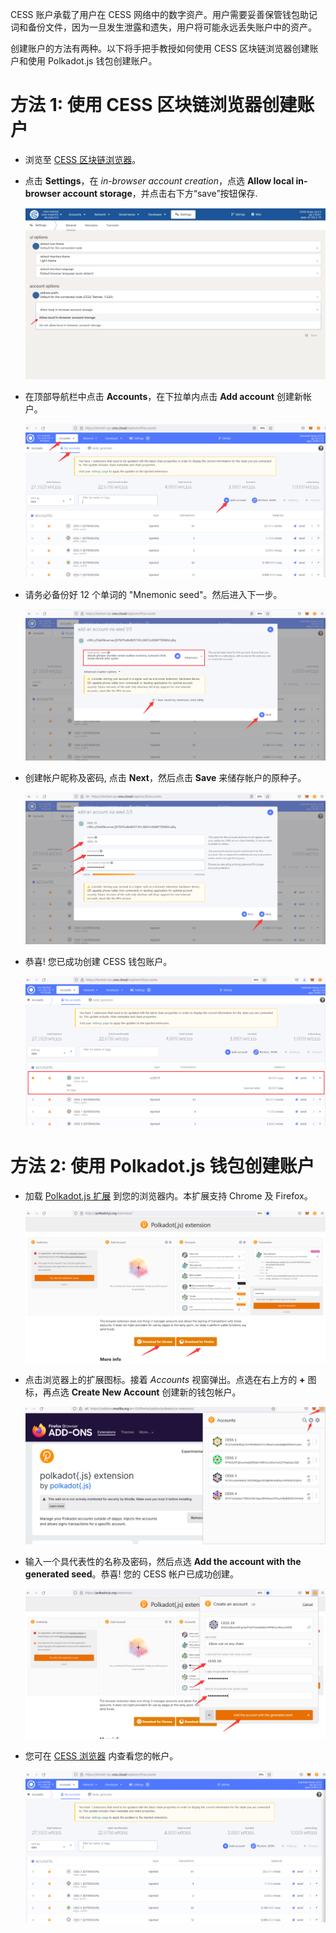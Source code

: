 CESS 账户承载了用户在 CESS 网络中的数字资产。用户需要妥善保管钱包助记词和备份文件，因为一旦发生泄露和遗失，用户将可能永远丢失账户中的资产。

创建账户的方法有两种。以下将手把手教授如何使用 CESS 区块链浏览器创建账户和使用 Polkadot.js 钱包创建账户。

# 方法 1: 使用 CESS 区块链浏览器创建账户

- 浏览至 [CESS 区块链浏览器](https://polkadot.js.org/apps/?rpc=wss%3A%2F%2Ftestnet-rpc0.cess.cloud%2Fws%2F#/explorer)。

- 点击 **Settings**，在 *in-browser account creation*，点选 **Allow local in-browser account storage**，并点击右下方“save”按钮保存.<br/>

    ![CESS 浏览器：设置](../assets/community/cess-account/cess-expl-settings.png)

- 在顶部导航栏中点击 **Accounts**，在下拉单内点击 **Add account** 创建新帐户。<br/>

    ![CESS 浏览器：添加帐户](../assets/community/cess-account/cess-expl-add-acct.png)

- 请务必备份好 12 个单词的 "Mnemonic seed"。然后进入下一步。<br/>

    ![CESS 浏览器：显示 Mnemonic seed](../assets/community/cess-account/cess-expl-showing-mnemonic.png)

- 创建帐户昵称及密码, 点击 **Next**，然后点击 **Save** 来储存帐户的原种子。<br/>

    ![CESS 浏览器：输入密码](../assets/community/cess-account/cess-expl-entering-pwd.png)

- 恭喜! 您已成功创建 CESS 钱包账户。<br/>

    ![CESS 浏览器：帐户成功创建](../assets/community/cess-account/cess-expl-acct-created.png)

# 方法 2: 使用 Polkadot.js 钱包创建账户

- 加载 [Polkadot.js 扩展](https://polkadot.js.org/extension/) 到您的浏览器内。本扩展支持 Chrome 及 Firefox。<br/>

    ![下载 Polkadot.js 扩展](../assets/community/cess-account/download-ext.png)

- 点击浏览器上的扩展图标。接着 *Accounts* 视窗弹出。点选在右上方的 **+** 图标，再点选 **Create New Account** 创建新的钱包帐户。<br/>

    ![创建帐户视窗弹出](../assets/community/cess-account/create-acct-popup.png)

- 输入一个具代表性的名称及密码，然后点选 **Add the account with the generated seed**。恭喜! 您的 CESS 帐户已成功创建。<br/>

    ![创建 CESS 帐户](../assets/community/cess-account/create-acct.png)

- 您可在 [CESS 浏览器](https://polkadot.js.org/apps/?rpc=wss%3A%2F%2Ftestnet-rpc0.cess.cloud%2Fws%2F#/explorer) 内查看您的帐户。<br/>

    ![在CESS 浏览器查看帐户](../assets/community/cess-account/view-acct-cess-explorer.png)

